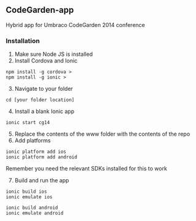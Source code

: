 ## CodeGarden-app

Hybrid app for Umbraco CodeGarden 2014 conference 

### Installation

1. Make sure Node JS is installed
2. Install Cordova and Ionic
```
npm install -g cordova >
npm install -g ionic >
```
3. Navigate to your folder
```
cd [your folder location]
```
4. Install a blank Ionic app
```
ionic start cg14
```
5. Replace the contents of the www folder with the contents of the repo
6. Add platforms
```
ionic platform add ios
ionic platform add android
```
Remember you need the relevant SDKs installed for this to work

7. Build and run the app
```
ionic build ios
ionic emulate ios

ionic build android
ionic emulate android
```

